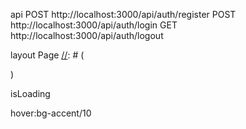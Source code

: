 api
POST http://localhost:3000/api/auth/register
POST http://localhost:3000/api/auth/login
GET http://localhost:3000/api/auth/logout

layout Page
[//]: # (  <div className="p-5">)

[//]: # (            <div className="container mx-auto  p-5 rounded-md shadow-sm shadow-accent border-accent">)

[//]: # (                CartPage)

[//]: # (            </div>)

[//]: # (   </div>)

[//]: # (loading)
<div className="h-[30rem] flex  flex-col gap-4 items-center justify-center shadow-sm shadow-accent rounded-md">
                        <span className="loading loading-spinner text-warning h-20 w-20"></span>
                        isLoading
</div>

hover:bg-accent/10